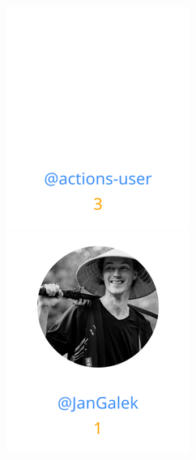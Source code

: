 
<div>
<span>
  <a href="https://github.com/actions-user"><img src="https://raw.githubusercontent.com/gouef/github-repo-usages/refs/heads/contributors-svg/.github/contributors/actions-user.svg" alt="actions-user" /></a>
</span>
<span>
  <a href="https://github.com/JanGalek"><img src="https://raw.githubusercontent.com/gouef/github-repo-usages/refs/heads/contributors-svg/.github/contributors/JanGalek.svg" alt="JanGalek" /></a>
</span>
</div>

